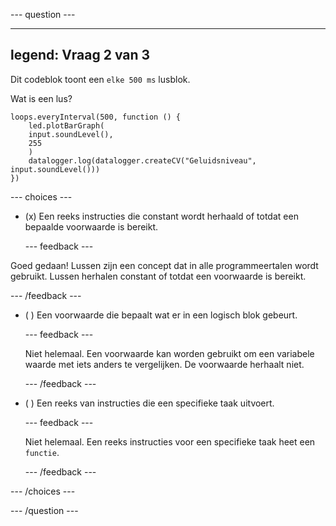 
--- question ---

---
legend: Vraag 2 van 3
---

Dit codeblok toont een `elke 500 ms` lusblok.

Wat is een lus?

```microbit
loops.everyInterval(500, function () {
    led.plotBarGraph(
    input.soundLevel(),
    255
    )
    datalogger.log(datalogger.createCV("Geluidsniveau", input.soundLevel()))
})
```

--- choices ---

- (x) Een reeks instructies die constant wordt herhaald of totdat een bepaalde voorwaarde is bereikt.

  --- feedback ---

Goed gedaan! Lussen zijn een concept dat in alle programmeertalen wordt gebruikt. Lussen herhalen constant of totdat een voorwaarde is bereikt.

  --- /feedback ---

- ( ) Een voorwaarde die bepaalt wat er in een logisch blok gebeurt.

  --- feedback ---

  Niet helemaal. Een voorwaarde kan worden gebruikt om een variabele waarde met iets anders te vergelijken. De voorwaarde herhaalt niet.

  --- /feedback ---

- ( ) Een reeks van instructies die een specifieke taak uitvoert.

  --- feedback ---

  Niet helemaal. Een reeks instructies voor een specifieke taak heet een `functie`.

  --- /feedback ---

--- /choices ---

--- /question ---
